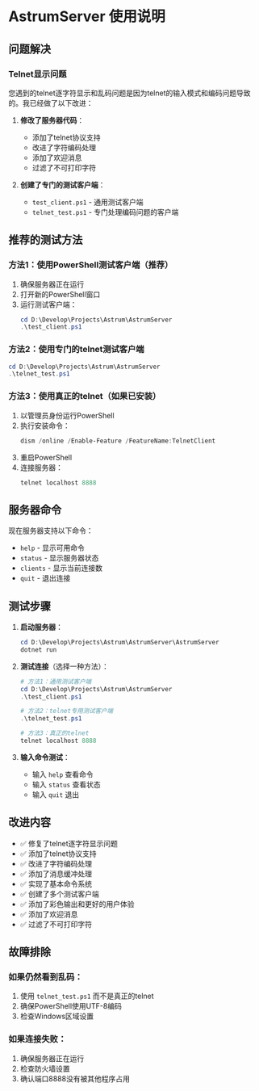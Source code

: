 # AstrumServer 使用说明

## 问题解决

### Telnet显示问题
您遇到的telnet逐字符显示和乱码问题是因为telnet的输入模式和编码问题导致的。我已经做了以下改进：

1. **修改了服务器代码**：
   - 添加了telnet协议支持
   - 改进了字符编码处理
   - 添加了欢迎消息
   - 过滤了不可打印字符

2. **创建了专门的测试客户端**：
   - `test_client.ps1` - 通用测试客户端
   - `telnet_test.ps1` - 专门处理编码问题的客户端

## 推荐的测试方法

### 方法1：使用PowerShell测试客户端（推荐）
1. 确保服务器正在运行
2. 打开新的PowerShell窗口
3. 运行测试客户端：
   ```powershell
   cd D:\Develop\Projects\Astrum\AstrumServer
   .\test_client.ps1
   ```

### 方法2：使用专门的telnet测试客户端
```powershell
cd D:\Develop\Projects\Astrum\AstrumServer
.\telnet_test.ps1
```

### 方法3：使用真正的telnet（如果已安装）
1. 以管理员身份运行PowerShell
2. 执行安装命令：
   ```powershell
   dism /online /Enable-Feature /FeatureName:TelnetClient
   ```
3. 重启PowerShell
4. 连接服务器：
   ```powershell
   telnet localhost 8888
   ```

## 服务器命令

现在服务器支持以下命令：
- `help` - 显示可用命令
- `status` - 显示服务器状态
- `clients` - 显示当前连接数
- `quit` - 退出连接

## 测试步骤

1. **启动服务器**：
   ```powershell
   cd D:\Develop\Projects\Astrum\AstrumServer\AstrumServer
   dotnet run
   ```

2. **测试连接**（选择一种方法）：
   ```powershell
   # 方法1：通用测试客户端
   cd D:\Develop\Projects\Astrum\AstrumServer
   .\test_client.ps1
   
   # 方法2：telnet专用测试客户端
   .\telnet_test.ps1
   
   # 方法3：真正的telnet
   telnet localhost 8888
   ```

3. **输入命令测试**：
   - 输入 `help` 查看命令
   - 输入 `status` 查看状态
   - 输入 `quit` 退出

## 改进内容

- ✅ 修复了telnet逐字符显示问题
- ✅ 添加了telnet协议支持
- ✅ 改进了字符编码处理
- ✅ 添加了消息缓冲处理
- ✅ 实现了基本命令系统
- ✅ 创建了多个测试客户端
- ✅ 添加了彩色输出和更好的用户体验
- ✅ 添加了欢迎消息
- ✅ 过滤了不可打印字符

## 故障排除

### 如果仍然看到乱码：
1. 使用 `telnet_test.ps1` 而不是真正的telnet
2. 确保PowerShell使用UTF-8编码
3. 检查Windows区域设置

### 如果连接失败：
1. 确保服务器正在运行
2. 检查防火墙设置
3. 确认端口8888没有被其他程序占用 